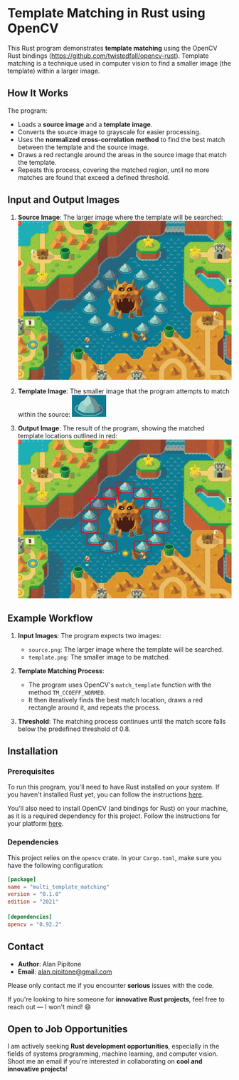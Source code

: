 # Template Matching in Rust using OpenCV

This Rust program demonstrates **template matching** using the OpenCV Rust bindings (https://github.com/twistedfall/opencv-rust). Template matching is a technique used in computer vision to find a smaller image (the template) within a larger image.

## How It Works

The program:
- Loads a **source image** and a **template image**.
- Converts the source image to grayscale for easier processing.
- Uses the **normalized cross-correlation method** to find the best match between the template and the source image.
- Draws a red rectangle around the areas in the source image that match the template.
- Repeats this process, covering the matched region, until no more matches are found that exceed a defined threshold.

## Input and Output Images

1. **Source Image**: The larger image where the template will be searched:
   ![Source Image](source.png)

2. **Template Image**: The smaller image that the program attempts to match within the source:
   ![Template Image](template.png)

3. **Output Image**: The result of the program, showing the matched template locations outlined in red:
   ![Output Image](output.png)

## Example Workflow

1. **Input Images**: The program expects two images:
   - `source.png`: The larger image where the template will be searched.
   - `template.png`: The smaller image to be matched.

2. **Template Matching Process**:
   - The program uses OpenCV's `match_template` function with the method `TM_CCOEFF_NORMED`.
   - It then iteratively finds the best match location, draws a red rectangle around it, and repeats the process.

3. **Threshold**: The matching process continues until the match score falls below the predefined threshold of 0.8.

## Installation

### Prerequisites

To run this program, you'll need to have Rust installed on your system. If you haven't installed Rust yet, you can follow the instructions [here](https://www.rust-lang.org/tools/install).

You'll also need to install OpenCV (and bindings for Rust) on your machine, as it is a required dependency for this project. Follow the instructions for your platform [here](https://github.com/twistedfall/opencv-rust/blob/master/INSTALL.md).

### Dependencies

This project relies on the `opencv` crate. In your `Cargo.toml`, make sure you have the following configuration:

```toml
[package]
name = "multi_template_matching"
version = "0.1.0"
edition = "2021"

[dependencies]
opencv = "0.92.2"
```

## Contact

- **Author**: Alan Pipitone
- **Email**: alan.pipitone@gmail.com

Please only contact me if you encounter **serious** issues with the code. 

If you're looking to hire someone for **innovative Rust projects**, feel free to reach out — I won't mind! 😄

## Open to Job Opportunities

I am actively seeking **Rust development opportunities**, especially in the fields of systems programming, machine learning, and computer vision. Shoot me an email if you're interested in collaborating on **cool and innovative projects**!
